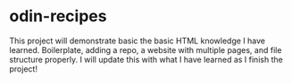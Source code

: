 # odin-recipes

This project will demonstrate basic the basic HTML knowledge I have learned. Boilerplate, adding a repo, a website with multiple pages, and file structure properly. I will update this with what I have learned as I finish the project!